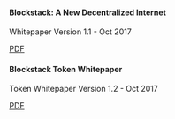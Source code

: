 #### Blockstack: A New Decentralized Internet

Whitepaper Version 1.1 - Oct 2017

<a href="https://blockstack.org/whitepaper.pdf" target="_blank" class="button">PDF</a>

#### Blockstack Token Whitepaper

Token Whitepaper Version 1.2 - Oct 2017

<a href="https://blockstack.org/tokenpaper.pdf" target="_blank" class="button">PDF</a>
